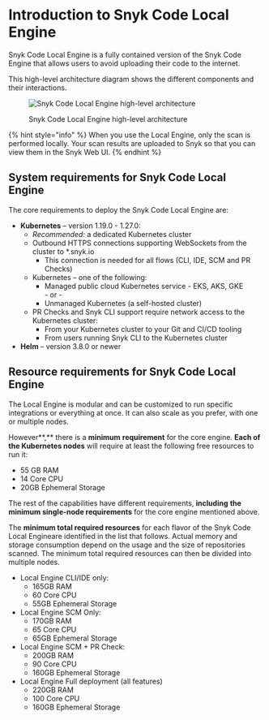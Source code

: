 # Introduction to Snyk Code Local Engine

Snyk Code Local Engine is a fully contained version of the Snyk Code Engine that allows users to avoid uploading their code to the internet.

This high-level architecture diagram shows the different components and their interactions.

<figure><img src="../../../../.gitbook/assets/Screen Shot 2021-11-11 at 2.36.41 PM.png" alt="Snyk Code Local Engine high-level architecture"><figcaption><p>Snyk Code Local Engine high-level architecture</p></figcaption></figure>

{% hint style="info" %}
When you use the Local Engine, only the scan is performed locally. Your scan results are uploaded to Snyk so that you can view them in the Snyk Web UI.
{% endhint %}

## System requirements for Snyk Code Local Engine

The core requirements to deploy the Snyk Code Local Engine are:

* **Kubernetes** – version 1.19.0 - 1.27.0:
  * _Recommended:_ a dedicated Kubernetes cluster
  * Outbound HTTPS connections supporting WebSockets from the cluster to \*.snyk.io
    * This connection is needed for all flows (CLI, IDE, SCM and PR Checks)
  * Kubernetes – one of the following:
    * Managed public cloud Kubernetes service - EKS, AKS, GKE\
      \- or -
    * Unmanaged Kubernetes (a self-hosted cluster)
  * PR Checks and Snyk CLI support require network access to the Kubernetes cluster:
    * From your Kubernetes cluster to your Git and CI/CD tooling
    * From users running Snyk CLI to the Kubernetes cluster
* **Helm** – version 3.8.0 or newer

## Resource requirements for Snyk Code Local Engine

The Local Engine is modular and can be customized to run specific integrations or everything at once. It can also scale as you prefer, with one or multiple nodes.

However**,** there is a **minimum** **requirement** for the core engine. **Each of the Kubernetes nodes** will require at least the following free resources to run it:

* 55 GB RAM
* 14 Core CPU
* 20GB Ephemeral Storage

The rest of the capabilities have different requirements, **including** **the minimum single-node requirements** for the core engine mentioned above.

The **minimum total required resources** for each flavor of the Snyk Code Local Engineare identified in the list that follows. Actual memory and storage consumption depend on the usage and the size of repositories scanned. The minimum total required resources can then be divided into multiple nodes.

* Local Engine CLI/IDE only:
  * 165GB RAM
  * 60 Core CPU
  * 55GB Ephemeral Storage
* Local Engine SCM Only:
  * 170GB RAM
  * 65 Core CPU
  * 65GB Ephemeral Storage
* Local Engine SCM + PR Check:
  * 200GB RAM
  * 90 Core CPU
  * 160GB Ephemeral Storage
* Local Engine Full deployment (all features)
  * 220GB RAM
  * 100 Core CPU
  * 160GB Ephemeral Storage
